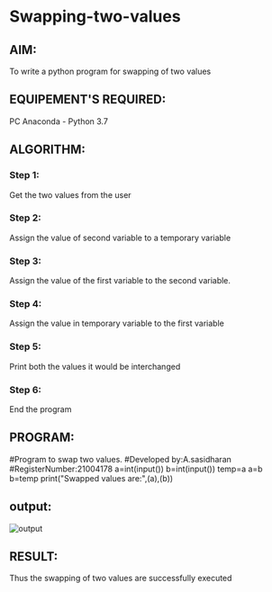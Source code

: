 # Swapping-two-values
## AIM:
To write a python program for swapping of two values
## EQUIPEMENT'S REQUIRED: 
PC
Anaconda - Python 3.7
## ALGORITHM: 
### Step 1:
Get the two values from the user
### Step 2: 
Assign the value of second variable to a temporary variable 
### Step 3: 
Assign the value of the first variable to the second variable.
### Step 4:  
Assign the value in temporary variable to the first variable
### Step 5: 
Print both the values it would be interchanged
### Step 6: 
End the program
## PROGRAM:
#Program to swap two values.
#Developed by:A.sasidharan 
#RegisterNumber:21004178
a=int(input())
b=int(input())
temp=a
a=b
b=temp
print("Swapped values are:",(a),(b))

## output:
![output]()

## RESULT:
Thus the swapping of two values are successfully executed



